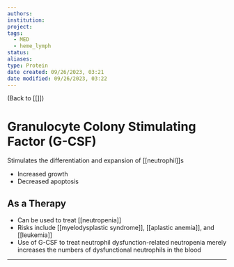 ```yaml
---
authors: 
institution: 
project: 
tags:
  - MED
  - heme_lymph
status: 
aliases: 
type: Protein
date created: 09/26/2023, 03:21
date modified: 09/26/2023, 03:22
---
```


(Back to [[]])

# Granulocyte Colony Stimulating Factor (G-CSF)

Stimulates the differentiation and expansion of [[neutrophil]]s
- Increased growth
- Decreased apoptosis
## As a Therapy
- Can be used to treat [[neutropenia]]
- Risks include [[myelodysplastic syndrome]], [[aplastic anemia]], and [[leukemia]]
- Use of G-CSF to treat neutrophil dysfunction-related neutropenia merely increases the numbers of dysfunctional neutrophils in the blood

---
